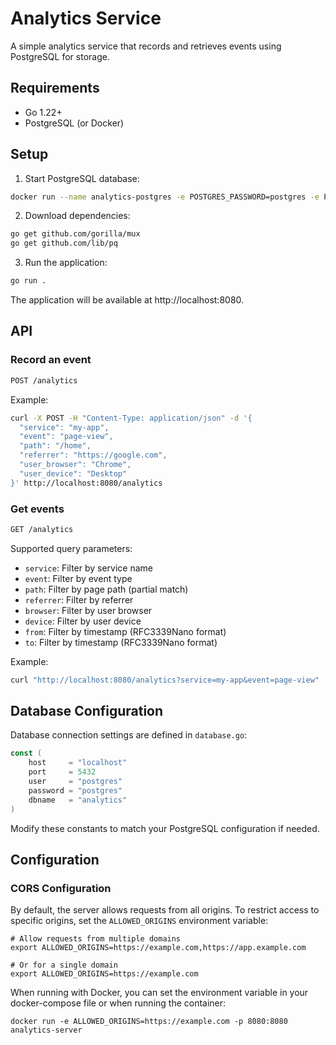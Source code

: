 # Analytics Service

A simple analytics service that records and retrieves events using PostgreSQL for storage.

## Requirements

- Go 1.22+
- PostgreSQL (or Docker)

## Setup

1. Start PostgreSQL database:

```bash
docker run --name analytics-postgres -e POSTGRES_PASSWORD=postgres -e POSTGRES_DB=analytics -p 5432:5432 -d postgres:16
```

2. Download dependencies:

```bash
go get github.com/gorilla/mux
go get github.com/lib/pq
```

3. Run the application:

```bash
go run .
```

The application will be available at http://localhost:8080.

## API

### Record an event

```bash
POST /analytics
```

Example:

```bash
curl -X POST -H "Content-Type: application/json" -d '{
  "service": "my-app",
  "event": "page-view",
  "path": "/home",
  "referrer": "https://google.com",
  "user_browser": "Chrome",
  "user_device": "Desktop"
}' http://localhost:8080/analytics
```

### Get events

```bash
GET /analytics
```

Supported query parameters:
- `service`: Filter by service name
- `event`: Filter by event type
- `path`: Filter by page path (partial match)
- `referrer`: Filter by referrer
- `browser`: Filter by user browser
- `device`: Filter by user device
- `from`: Filter by timestamp (RFC3339Nano format)
- `to`: Filter by timestamp (RFC3339Nano format)

Example:

```bash
curl "http://localhost:8080/analytics?service=my-app&event=page-view"
```

## Database Configuration

Database connection settings are defined in `database.go`:

```go
const (
    host     = "localhost"
    port     = 5432
    user     = "postgres"
    password = "postgres"
    dbname   = "analytics"
)
```

Modify these constants to match your PostgreSQL configuration if needed.

## Configuration

### CORS Configuration

By default, the server allows requests from all origins. To restrict access to specific origins, set the `ALLOWED_ORIGINS` environment variable:

```
# Allow requests from multiple domains
export ALLOWED_ORIGINS=https://example.com,https://app.example.com

# Or for a single domain
export ALLOWED_ORIGINS=https://example.com
```

When running with Docker, you can set the environment variable in your docker-compose file or when running the container:

```
docker run -e ALLOWED_ORIGINS=https://example.com -p 8080:8080 analytics-server 